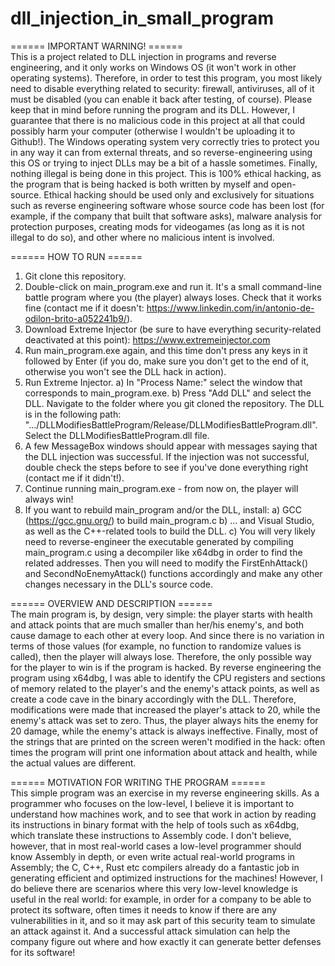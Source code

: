 # dll_injection_in_small_program

====== IMPORTANT WARNING! ======  
This is a project related to DLL injection in programs and reverse engineering, and it only works on Windows OS (it won't work in other operating systems). Therefore, in order to test this program, you most likely need to disable everything related to security: firewall, antiviruses, all of it must be disabled (you can enable it back after testing, of course). Please keep that in mind before running the program and its DLL.
However, I guarantee that there is no malicious code in this project at all that could possibly harm your computer (otherwise I wouldn't be uploading it to Github!). The Windows operating system very correctly tries to protect you in any way it can from external threats, and so reverse-engineering using this OS or trying to inject DLLs may be a bit of a hassle sometimes.
Finally, nothing illegal is being done in this project. This is 100% ethical hacking, as the program that is being hacked is both written by myself and open-source. Ethical hacking should be used only and exclusively for situations such as reverse engineering software whose source code has been lost (for example, if the company that built that software asks), malware analysis for protection purposes, creating mods for videogames (as long as it is not illegal to do so), and other where no malicious intent is involved.

====== HOW TO RUN ======  
1) Git clone this repository.
2) Double-click on main_program.exe and run it. It's a small command-line battle program where you (the player) always loses. Check that it works fine (contact me if it doesn't: https://www.linkedin.com/in/antonio-de-odilon-brito-a052241b9/).
3) Download Extreme Injector (be sure to have everything security-related deactivated at this point): https://www.extremeinjector.com
4) Run main_program.exe again, and this time don't press any keys in it followed by Enter (if you do, make sure you don't get to the end of it, otherwise you won't see the DLL hack in action).
5) Run Extreme Injector.
	a) In "Process Name:" select the window that corresponds to main_program.exe.
	b) Press "Add DLL" and select the DLL. Navigate to the folder where you git cloned the repository. The DLL is in the following path: ".../DLLModifiesBattleProgram/Release/DLLModifiesBattleProgram.dll". Select the DLLModifiesBattleProgram.dll file.
6) A few MessageBox windows should appear with messages saying that the DLL injection was successful. If the injection was not successful, double check the steps before to see if you've done everything right (contact me if it didn't!).
7) Continue running main_program.exe - from now on, the player will always win!
8) If you want to rebuild main_program and/or the DLL, install:
	a) GCC (https://gcc.gnu.org/) to build main_program.c
	b) ... and Visual Studio, as well as the C++-related tools to build the DLL.
	c) You will very likely need to reverse-engineer the executable generated by compiling main_program.c using a decompiler like x64dbg in order to find the related addresses. Then you will need to modify the FirstEnhAttack() and SecondNoEnemyAttack() functions accordingly and make any other changes necessary in the DLL's source code.

====== OVERVIEW AND DESCRIPTION ======  
The main program is, by design, very simple: the player starts with health and attack points that are much smaller than her/his enemy's, and both cause damage to each other at every loop. And since there is no variation in terms of those values (for example, no function to randomize values is called), then the player will always lose. Therefore, the only possible way for the player to win is if the program is hacked.
By reverse engineering the program using x64dbg, I was able to identify the CPU registers and sections of memory related to the player's and the enemy's attack points, as well as create a code cave in the binary accordingly with the DLL. Therefore, modifications were made that increased the player's attack to 20, while the enemy's attack was set to zero. Thus, the player always hits the enemy for 20 damage, while the enemy's attack is always ineffective.
Finally, most of the strings that are printed on the screen weren't modified in the hack: often times the program will print one information about attack and health, while the actual values are different.

====== MOTIVATION FOR WRITING THE PROGRAM ======  
This simple program was an exercise in my reverse engineering skills. As a programmer who focuses on the low-level, I believe it is important to understand how machines work, and to see that work in action by reading its instructions in binary format with the help of tools such as x64dbg, which translate these instructions to Assembly code. I don't believe, however, that in most real-world cases a low-level programmer should know Assembly in depth, or even write actual real-world programs in Assembly; the C, C++, Rust etc compilers already do a fantastic job in generating efficient and optimized instructions for the machines! However, I do believe there are scenarios where this very low-level knowledge is useful in the real world: for example, in order for a company to be able to protect its software, often times it needs to know if there are any vulnerabilities in it, and so it may ask part of this security team to simulate an attack against it. And a successful attack simulation can help the company figure out where and how exactly it can generate better defenses for its software!
